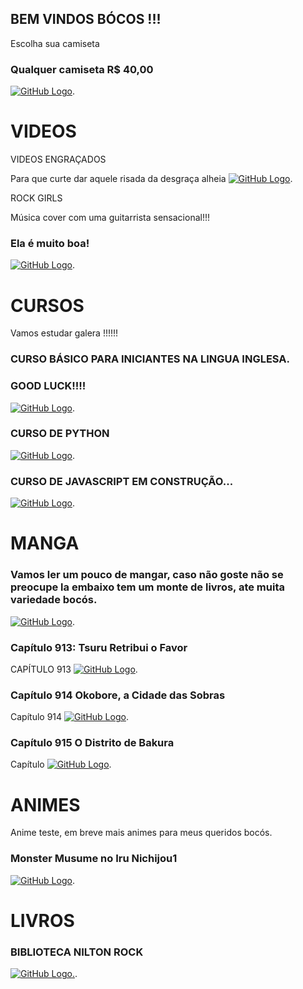 ## BEM VINDOS BÓCOS !!!

Escolha sua camiseta

### Qualquer camiseta R$ 40,00
[![GitHub Logo](/Rock_Animes/loja.jpg)](/Rock_Animes/loja/camisetas.html).


# VIDEOS

VIDEOS ENGRAÇADOS

Para que curte dar aquele risada da desgraça alheia
[![GitHub Logo](/Rock_Animes/tentenaorir.jpg)](/Rock_Animes/videosEngracados/tenteNaoRir.html).


ROCK GIRLS

Música cover com uma guitarrista sensacional!!!

### Ela é muito boa!


[![GitHub Logo](/Rock_Animes/guitarra.jpg)](/Rock_Animes/GuitarraCover/covers.html).

# CURSOS

Vamos estudar galera !!!!!!

### CURSO BÁSICO PARA INICIANTES NA LINGUA INGLESA.
### GOOD LUCK!!!!

[![GitHub Logo](/Rock_Animes/Curso/Ingles/cursoEnglish.jpg)](/Rock_Animes/Curso/Ingles/curso_ingles.html).

### CURSO DE PYTHON
[![GitHub Logo](/Rock_Animes/Curso/Python/python.jpg)](/Rock_Animes/Curso/Python/python.html).


### CURSO DE JAVASCRIPT EM CONSTRUÇÃO...

[![GitHub Logo](/Rock_Animes/javascript.jpg)](/Rock_Animes/javascript.html).

# MANGA

### Vamos ler um pouco de mangar, caso não goste não se preocupe la embaixo tem um monte de livros, ate muita variedade bocós.

[![GitHub Logo](/Rock_Animes/onepiece.jpg)](/Rock_Animes/onePiece/onePiece.html).

### Capítulo 913: Tsuru Retribui o Favor

CAPÍTULO 913 [![GitHub Logo](/Rock_Animes/01_x.jpg)](/Rock_Animes/onePiece/Capitulo913.html).


### Capítulo 914 Okobore, a Cidade das Sobras


Capítulo 914 [![GitHub Logo](/Rock_Animes/onePiece/Capitulo914/01_x.jpg)](/Rock_Animes/onePiece/Capitulo914.html).

### Capítulo 915 O Distrito de Bakura

Capítulo [![GitHub Logo](/Rock_Animes/onePiece/Capitulo915/01_x.jpg)](/Rock_Animes/onePiece/Capitulo915.html).


# ANIMES

Anime teste, em breve mais animes para meus queridos bocós.

### Monster Musume no Iru Nichijou1


[![GitHub Logo](/Rock_Animes/Monster-Musume-no-Iru-Nichijou.jpg)](/Rock_Animes/video.html).

# LIVROS
### BIBLIOTECA NILTON ROCK


[![GitHub Logo](/Rock_Animes/livro.jpg).](/Rock_Animes/Livros.html).











